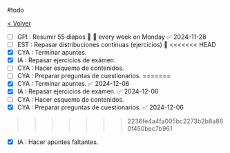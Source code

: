 #todo

[< Volver](Tareas)

- [ ] GPI : Resumir 55 diapos 🔼 🔁 every week on Monday ✅ 2024-11-28
- [ ] EST : Repasar distribuciones continuas (ejercicios) 🔼
<<<<<<< HEAD
- [x] CYA : Terminar apuntes.
- [x] IA : Repasar ejercicios de exámen.
- [ ] CYA : Hacer esquema de contenidos.
- [ ] CYA : Preparar preguntas de cuestionarios.
=======
- [x] CYA : Terminar apuntes. ✅ 2024-12-06
- [x] IA : Repasar ejercicios de exámen. ✅ 2024-12-06
- [ ] CYA : Hacer esquema de contenidos.
- [x] CYA : Preparar preguntas de cuestionarios. ✅ 2024-12-06
>>>>>>> 2236fe4a4fa005bc2273b2b8a860f450bec7b961
- [x] IA : Hacer apuntes faltantes.
